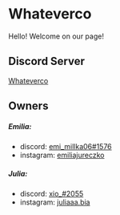 # Whateverco
Hello! Welcome on our page!
## Discord Server
[Whateverco](https://discord.gg/j7nvsEZTn9)
## Owners
##### Emilia:
- discord: [emi_millka06#1576](780931400983380008)
- instagram: [emiliajureczko](https://www.instagram.com/emiliajureczko/)
##### Julia:
- discord: [xio_#2055](https://discordapp.com/users/679063224116707328/)
- instagram: [juliaaa.bia](https://www.instagram.com/juliaaa.bia/)
